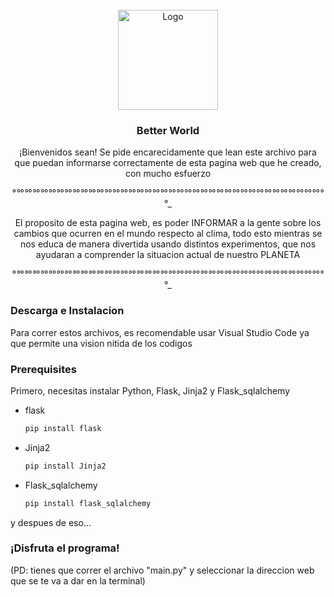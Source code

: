 
<br />
<div align="center">
  <a href="https://github.com/github_username/repo_name">
    <img src="https://github.com/user-attachments/assets/825a2ebf-667c-41d3-98b9-8d2e35346363" alt="Logo" width="160" height="160">
  </a>

<h3 align="center">Better World</h3>


¡Bienvenidos sean! Se pide encarecidamente que lean este archivo
para que puedan informarse correctamente de esta pagina web que
he creado, con mucho esfuerzo


°_°_°_°_°_°_°_°_°_°_°_°_°_°_°_°_°_°_°_°_°_°_°_°_°_°_°_°_°_°_°_°_°_°_°_°_°_°_°_°_°_°_°_°_°_°_°_°_°_°_°_°_°_°_°_°_°_°_°_°_°_°_°_°_°_°_°_°_°_°_°_°_°_°_°_°_°_°_°_


El proposito de esta pagina web, es poder INFORMAR a la gente
sobre los cambios que ocurren en el mundo respecto al clima, todo
esto mientras se nos educa de manera divertida usando distintos
experimentos, que nos ayudaran a comprender la situacion actual
de nuestro PLANETA

°_°_°_°_°_°_°_°_°_°_°_°_°_°_°_°_°_°_°_°_°_°_°_°_°_°_°_°_°_°_°_°_°_°_°_°_°_°_°_°_°_°_°_°_°_°_°_°_°_°_°_°_°_°_°_°_°_°_°_°_°_°_°_°_°_°_°_°_°_°_°_°_°_°_°_°_°_°_°_
</div>

### Descarga e Instalacion

Para correr estos archivos, es recomendable usar Visual Studio Code ya que permite
una vision nitida de los codigos
  
  
### Prerequisites
Primero, necesitas instalar Python, Flask, Jinja2 y Flask_sqlalchemy
* flask
  ```sh
  pip install flask
  ```
* Jinja2
  ```sh
  pip install Jinja2
  ```
* Flask_sqlalchemy
  ```sh
  pip install flask_sqlalchemy
  ```
y despues de eso...
### ¡Disfruta el programa!
(PD: tienes que correr el archivo "main.py" y seleccionar la direccion web que se te va a dar en la terminal)



